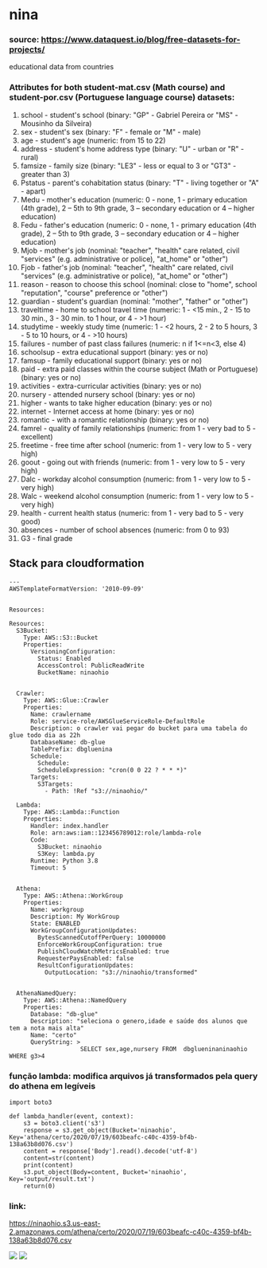 # nina

### source: https://www.dataquest.io/blog/free-datasets-for-projects/
educational data from countries




### Attributes for both student-mat.csv (Math course) and student-por.csv (Portuguese language course) datasets:
1. school - student's school (binary: "GP" - Gabriel Pereira or "MS" - Mousinho da Silveira)
2. sex - student's sex (binary: "F" - female or "M" - male)
3. age - student's age (numeric: from 15 to 22)
4. address - student's home address type (binary: "U" - urban or "R" - rural)
5. famsize - family size (binary: "LE3" - less or equal to 3 or "GT3" - greater than 3)
6. Pstatus - parent's cohabitation status (binary: "T" - living together or "A" - apart)
7. Medu - mother's education (numeric: 0 - none,  1 - primary education (4th grade), 2 – 5th to 9th grade, 3 – secondary education or 4 – higher education)
8. Fedu - father's education (numeric: 0 - none,  1 - primary education (4th grade), 2 – 5th to 9th grade, 3 – secondary education or 4 – higher education)
9. Mjob - mother's job (nominal: "teacher", "health" care related, civil "services" (e.g. administrative or police), "at_home" or "other")
10. Fjob - father's job (nominal: "teacher", "health" care related, civil "services" (e.g. administrative or police), "at_home" or "other")
11. reason - reason to choose this school (nominal: close to "home", school "reputation", "course" preference or "other")
12. guardian - student's guardian (nominal: "mother", "father" or "other")
13. traveltime - home to school travel time (numeric: 1 - <15 min., 2 - 15 to 30 min., 3 - 30 min. to 1 hour, or 4 - >1 hour)
14. studytime - weekly study time (numeric: 1 - <2 hours, 2 - 2 to 5 hours, 3 - 5 to 10 hours, or 4 - >10 hours)
15. failures - number of past class failures (numeric: n if 1<=n<3, else 4)
16. schoolsup - extra educational support (binary: yes or no)
17. famsup - family educational support (binary: yes or no)
18. paid - extra paid classes within the course subject (Math or Portuguese) (binary: yes or no)
19. activities - extra-curricular activities (binary: yes or no)
20. nursery - attended nursery school (binary: yes or no)
21. higher - wants to take higher education (binary: yes or no)
22. internet - Internet access at home (binary: yes or no)
23. romantic - with a romantic relationship (binary: yes or no)
24. famrel - quality of family relationships (numeric: from 1 - very bad to 5 - excellent)
25. freetime - free time after school (numeric: from 1 - very low to 5 - very high)
26. goout - going out with friends (numeric: from 1 - very low to 5 - very high)
27. Dalc - workday alcohol consumption (numeric: from 1 - very low to 5 - very high)
28. Walc - weekend alcohol consumption (numeric: from 1 - very low to 5 - very high)
29. health - current health status (numeric: from 1 - very bad to 5 - very good)
30. absences - number of school absences (numeric: from 0 to 93)
31. G3 - final grade
>

## Stack para cloudformation

```
---
AWSTemplateFormatVersion: '2010-09-09'


Resources:

Resources:
  S3Bucket:
    Type: AWS::S3::Bucket
    Properties:
      VersioningConfiguration:
        Status: Enabled
        AccessControl: PublicReadWrite
        BucketName: ninaohio


  Crawler:
    Type: AWS::Glue::Crawler
    Properties:
      Name: crawlername
      Role: service-role/AWSGlueServiceRole-DefaultRole
      Description: o crawler vai pegar do bucket para uma tabela do glue todo dia as 22h
      DatabaseName: db-glue
      TablePrefix: dbgluenina
      Schedule:
        Schedule:
        ScheduleExpression: "cron(0 0 22 ? * * *)"
      Targets:
        S3Targets:
          - Path: !Ref "s3://ninaohio/"

  Lambda:
    Type: AWS::Lambda::Function
    Properties:
      Handler: index.handler
      Role: arn:aws:iam::123456789012:role/lambda-role
      Code:
        S3Bucket: ninaohio
        S3Key: lambda.py
      Runtime: Python 3.8
      Timeout: 5


  Athena:
    Type: AWS::Athena::WorkGroup
    Properties:
      Name: workgroup
      Description: My WorkGroup
      State: ENABLED
      WorkGroupConfigurationUpdates:
        BytesScannedCutoffPerQuery: 10000000
        EnforceWorkGroupConfiguration: true
        PublishCloudWatchMetricsEnabled: true
        RequesterPaysEnabled: false
        ResultConfigurationUpdates:
          OutputLocation: "s3://ninaohio/transformed"


  AthenaNamedQuery:
    Type: AWS::Athena::NamedQuery
    Properties:
      Database: "db-glue"
      Description: "seleciona o genero,idade e saúde dos alunos que tem a nota mais alta"
      Name: "certo"
      QueryString: >
                    SELECT sex,age,nursery FROM  dbglueninaninaohio WHERE g3>4
````




### função lambda: modifica arquivos já transformados pela query do athena em legíveis

```
import boto3

def lambda_handler(event, context):
    s3 = boto3.client('s3')
    response = s3.get_object(Bucket='ninaohio', Key='athena/certo/2020/07/19/603beafc-c40c-4359-bf4b-138a63b8d076.csv')
    content = response['Body'].read().decode('utf-8')
    content=str(content)
    print(content)
    s3.put_object(Body=content, Bucket='ninaohio', Key='output/result.txt')
    return(0)
```


### link:
<https://ninaohio.s3.us-east-2.amazonaws.com/athena/certo/2020/07/19/603beafc-c40c-4359-bf4b-138a63b8d076.csv>


<img src="./schema_AWS.png">

<img src="./athena.png">
